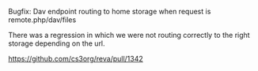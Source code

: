 Bugfix: Dav endpoint routing to home storage when request is remote.php/dav/files

There was a regression in which we were not routing correctly to the right storage depending on the url.

https://github.com/cs3org/reva/pull/1342